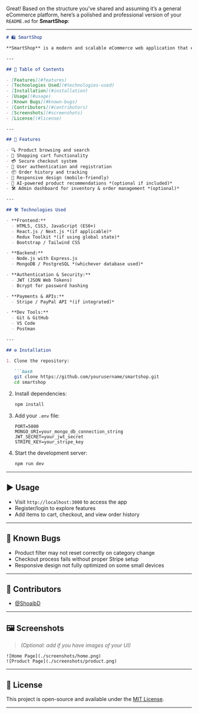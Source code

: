 Great! Based on the structure you’ve shared and assuming it’s a general eCommerce platform, here’s a polished and professional version of your `README.md` for **SmartShop**:

---

````markdown
# 🛍️ SmartShop

**SmartShop** is a modern and scalable eCommerce web application that enables users to browse products, manage a shopping cart, and securely complete purchases. Designed for performance and user experience, SmartShop integrates essential eCommerce functionalities with a clean UI and responsive design.

---

## 📑 Table of Contents

- [Features](#features)
- [Technologies Used](#technologies-used)
- [Installation](#installation)
- [Usage](#usage)
- [Known Bugs](#known-bugs)
- [Contributors](#contributors)
- [Screenshots](#screenshots)
- [License](#license)

---

## 🚀 Features

- 🔍 Product browsing and search
- 🛒 Shopping cart functionality
- 💳 Secure checkout system
- 🔐 User authentication and registration
- 📦 Order history and tracking
- 📱 Responsive design (mobile-friendly)
- 🧠 AI-powered product recommendations *(optional if included)*
- 🛠️ Admin dashboard for inventory & order management *(optional)*

---

## 🛠️ Technologies Used

- **Frontend:**
  - HTML5, CSS3, JavaScript (ES6+)
  - React.js / Next.js *(if applicable)*
  - Redux Toolkit *(if using global state)*
  - Bootstrap / Tailwind CSS

- **Backend:**
  - Node.js with Express.js
  - MongoDB / PostgreSQL *(whichever database used)*

- **Authentication & Security:**
  - JWT (JSON Web Tokens)
  - Bcrypt for password hashing

- **Payments & APIs:**
  - Stripe / PayPal API *(if integrated)*

- **Dev Tools:**
  - Git & GitHub
  - VS Code
  - Postman

---

## ⚙️ Installation

1. Clone the repository:

   ```bash
   git clone https://github.com/yourusername/smartshop.git
   cd smartshop
````

2. Install dependencies:

   ```bash
   npm install
   ```

3. Add your `.env` file:

   ```env
   PORT=5000
   MONGO_URI=your_mongo_db_connection_string
   JWT_SECRET=your_jwt_secret
   STRIPE_KEY=your_stripe_key
   ```

4. Start the development server:

   ```bash
   npm run dev
   ```

---

## ▶️ Usage

* Visit `http://localhost:3000` to access the app
* Register/login to explore features
* Add items to cart, checkout, and view order history

---

## 🐞 Known Bugs

* Product filter may not reset correctly on category change
* Checkout process fails without proper Stripe setup
* Responsive design not fully optimized on some small devices

---

## 👥 Contributors

* [@ShoaibD](https://github.com/ShoaibD)

---

## 🖼️ Screenshots

> *(Optional: add if you have images of your UI)*

```
![Home Page](./screenshots/home.png)
![Product Page](./screenshots/product.png)
```

---

## 📄 License

This project is open-source and available under the [MIT License](LICENSE).

---



